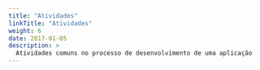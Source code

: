 ```yaml
---
title: "Atividades"
linkTitle: "Atividades"
weight: 6
date: 2017-01-05
description: >
  Atividades comuns no processo de desenvolvimento de uma aplicação
---
```


